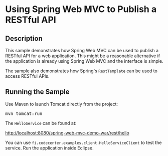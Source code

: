 Using Spring Web MVC to Publish a RESTful API
=============================================

Description
-----------

This sample demonstrates how Spring Web MVC can be used to publish a RESTful
API for a web application. This might be a reasonable alternative if the 
application is already using Spring Web MVC and the interface is simple.

The sample also demonstrates how Spring's `RestTemplate` can be used to 
access RESTful APIs.

Running the Sample
------------------

Use Maven to launch Tomcat directly from the project:

<pre>
mvn tomcat:run
</pre>

The `HelloService` can be found at:

<http://localhost:8080/spring-web-mvc-demo-war/rest/hello>

You can use `fi.codecenter.examples.client.HelloServiceClient` to test the 
service. Run the application inside Eclipse.
